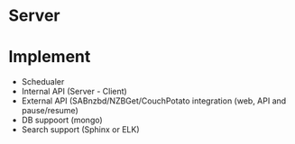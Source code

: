 # Server


# Implement
- Schedualer
- Internal API (Server - Client)
- External API (SABnzbd/NZBGet/CouchPotato integration (web, API and pause/resume)
- DB suppoort (mongo)
- Search support (Sphinx or ELK)
